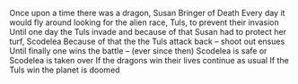Once upon a time there was a dragon, Susan Bringer of Death 
Every day it would fly around looking for the alien race, Tuls, to prevent their invasion
Until one day the Tuls invade and because of that Susan had to protect her turf, Scodelea
Because of that the the Tuls attack back – shoot out ensues 
Until finally one wins the battle – (ever since then) Scodelea is safe or Scodelea is taken over 
If the dragons win their lives continue as usual 
If the Tuls win the planet is doomed

